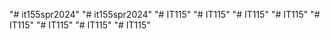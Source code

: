 "# it155spr2024" 
"# it155spr2024" 
"# IT115" 
"# IT115" 
"# IT115" 
"# IT115" 
"# IT115" 
"# IT115" 
"# IT115" 
"# IT115" 
